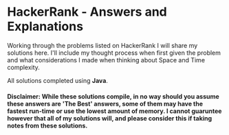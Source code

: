# HackerRank - Answers and Explanations

Working through the problems listed on HackerRank I will share my solutions here. I'll include my thought process when first given the problem and what considerations I made when thinking about Space and Time complexity.

All solutions completed using **Java**.

#### Disclaimer: While these solutions compile, in no way should you assume these answers are 'The Best' answers, some of them may have the fastest run-time or use the lowest amount of memory. I cannot guaruntee however that all of my solutions will, and please consider this if taking notes from these solutions.
